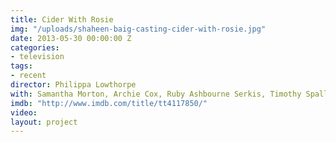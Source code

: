 ```yaml
---
title: Cider With Rosie
img: "/uploads/shaheen-baig-casting-cider-with-rosie.jpg"
date: 2013-05-30 00:00:00 Z
categories:
- television
tags:
- recent
director: Philippa Lowthorpe
with: Samantha Morton, Archie Cox, Ruby Ashbourne Serkis, Timothy Spall
imdb: "http://www.imdb.com/title/tt4117850/"
video:
layout: project
---
```


